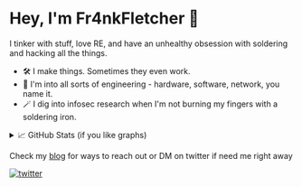 # Hey, I'm Fr4nkFletcher 🐲

I tinker with stuff, love RE, and have an unhealthy obsession with soldering and hacking all the things.

- 🛠 I make things. Sometimes they even work.
- 🔮 I'm into all sorts of engineering - hardware, software, network, you name it.
- 🪄 I dig into infosec research when I'm not burning my fingers with a soldering iron.

<details>
  <summary>📈 GitHub Stats (if you like graphs)</summary>
  <p align="left">
    <img src="http://github-profile-summary-cards.vercel.app/api/cards/profile-details?username=Fr4nkFletcher&theme=transparent" />
    <img src="https://github-readme-streak-stats.herokuapp.com/?user=Fr4nkFletcher&hide_border=true&card_width=338&theme=transparent" />
    <img src="http://github-profile-summary-cards.vercel.app/api/cards/stats?username=Fr4nkFletcher&theme=transparent" />
  </p>
</details>

Check my [blog](https://fr4nkfletcher.github.io/) for ways to reach out or DM on twitter if need me right away

[![twitter](https://img.shields.io/badge/follow-Fr4nkFletcher-blue?style=flat&logo=Twitter)](https://twitter.com/Fr4nkFletcher)
